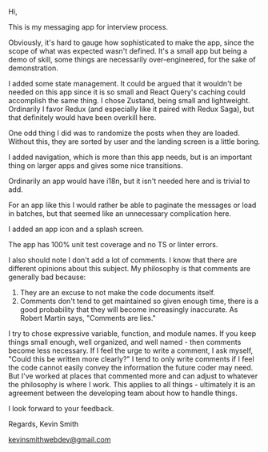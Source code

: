 Hi,

This is my messaging app for interview process.

Obviously, it's hard to gauge how sophisticated to make the app, since the scope of what was expected wasn't defined. It's a small app but being a demo of skill, some things are necessarily over-engineered, for the sake of demonstration.

I added some state management. It could be argued that it wouldn't be needed on this app since it is so small and React Query's caching could accomplish the same thing. I chose Zustand, being small and lightweight. Ordinarily I favor Redux (and especially like it paired with Redux Saga), but that definitely would have been overkill here.

One odd thing I did was to randomize the posts when they are loaded. Without this, they are sorted by user and the landing screen is a little boring.

I added navigation, which is more than this app needs, but is an important thing on larger apps and gives some nice transitions.

Ordinarily an app would have i18n, but it isn't needed here and is trivial to add.

For an app like this I would rather be able to paginate the messages or load in batches, but that seemed like an unnecessary complication here.

I added an app icon and a splash screen.

The app has 100% unit test coverage and no TS or linter errors.

I also should note I don't add a lot of comments. I know that there are different opinions about this subject. My philosophy is that comments are generally bad because:

1. They are an excuse to not make the code documents itself.
2. Comments don't tend to get maintained so given enough time, there is a good probability that they will become increasingly inaccurate. As Robert Martin says, "Comments are lies."

I try to chose expressive variable, function, and module names. If you keep things small enough, well organized, and well named - then comments become less necessary. If I feel the urge to write a comment, I ask myself, "Could this be written more clearly?" I tend to only write comments if I feel the code cannot easily convey the information the future coder may need. But I've worked at places that commented more and can adjust to whatever the philosophy is where I work. This applies to all things - ultimately it is an agreement between the developing team about how to handle things.

I look forward to your feedback.

Regards,
Kevin Smith

kevinsmithwebdev@gmail.com
